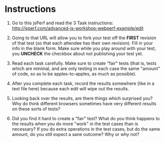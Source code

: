 # Instructions

1. Go to this jsPerf and read the 3 Task instructions: http://jsperf.com/advanced-js-workshop-webperf-example/edit 

2. Going to that URL will allow you to fork your test off the **FIRST** revision of that test (so that each attendee has their own revision). Fill in your info in the blank form. Make sure while you play around with your test, you **UNCHECK** the checkbox about not publishing your test yet.

3. Read each task carefully. Make sure to create "fair" tests (that is, tests which are minimal, and are only testing in each case the same "amount" of code, so as to be apples-to-apples, as much as possible).

4. After you complete each task, record the results somewhere (like in a text file here) because each edit will wipe out the results.

5. Looking back over the results, are there things which surprised you? Why do think different browsers sometimes have very different results on these sorts of tests?

6. Did you find it hard to create a "fair" test? What do you think happens to the results when you do more "work" in the test cases than is necessary? If you do extra operations in the test cases, but do the same amount, do you still expect a sane outcome? Why or why not?
